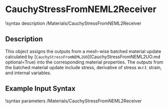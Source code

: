 # CauchyStressFromNEML2Receiver

!syntax description /Materials/CauchyStressFromNEML2Receiver

## Description

This object assigns the outputs from a mesh-wise batched material update calculated
by [`CauchyStressFromNEML2UO`](CauchyStressFromNEML2UO.md optional=True) into the
corresponding material properties. The outputs from the batched material update
include stress, derivative of stress w.r.t. strain, and internal variables.

## Example Input Syntax

!syntax parameters /Materials/CauchyStressFromNEML2Receiver

